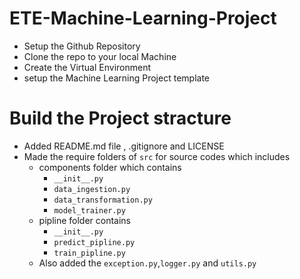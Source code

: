 # ETE-Machine-Learning-Project
- Setup the Github Repository
- Clone the repo to your local Machine
- Create the Virtual Environment
- setup the Machine Learning Project template 

# Build the Project stracture
- Added README.md file , .gitignore and LICENSE
- Made the require folders of `src` for source codes which includes
  - components folder which contains
    - `__init__.py`
    - `data_ingestion.py`
    - `data_transformation.py`
    - `model_trainer.py`
  - pipline folder contains
    - `__init__.py`
    - `predict_pipline.py`
    - `train_pipline.py`
  - Also added the `exception.py`,`logger.py` and `utils.py`

  